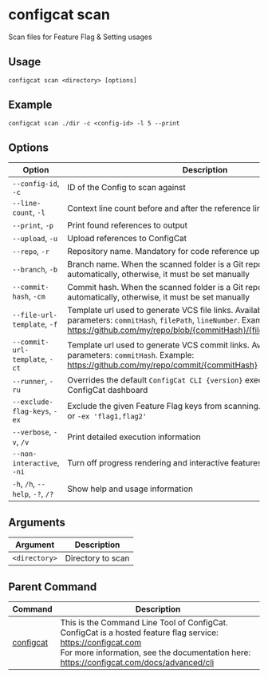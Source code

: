 # configcat scan
Scan files for Feature Flag & Setting usages
## Usage
```
configcat scan <directory> [options]
```
## Example
```
configcat scan ./dir -c <config-id> -l 5 --print
```
## Options
| Option | Description |
| ------ | ----------- |
| `--config-id`, `-c` | ID of the Config to scan against |
| `--line-count`, `-l` | Context line count before and after the reference line (min: 1, max: 10) |
| `--print`, `-p` | Print found references to output |
| `--upload`, `-u` | Upload references to ConfigCat |
| `--repo`, `-r` | Repository name. Mandatory for code reference upload |
| `--branch`, `-b` | Branch name. When the scanned folder is a Git repo, it's determined automatically, otherwise, it must be set manually |
| `--commit-hash`, `-cm` | Commit hash. When the scanned folder is a Git repo, it's determined automatically, otherwise, it must be set manually |
| `--file-url-template`, `-f` | Template url used to generate VCS file links. Available template parameters: `commitHash`, `filePath`, `lineNumber`. Example: https://github.com/my/repo/blob/{commitHash}/{filePath}#L{lineNumber} |
| `--commit-url-template`, `-ct` | Template url used to generate VCS commit links. Available template parameters: `commitHash`. Example: https://github.com/my/repo/commit/{commitHash} |
| `--runner`, `-ru` | Overrides the default `ConfigCat CLI {version}` executor label on the ConfigCat dashboard |
| `--exclude-flag-keys`, `-ex` | Exclude the given Feature Flag keys from scanning. E.g.: `-ex flag1 flag2` or `-ex 'flag1,flag2'` |
| `--verbose`, `-v`, `/v` | Print detailed execution information |
| `--non-interactive`, `-ni` | Turn off progress rendering and interactive features |
| `-h`, `/h`, `--help`, `-?`, `/?` | Show help and usage information |
## Arguments
| Argument | Description |
| ------ | ----------- |
| `<directory>` | Directory to scan |
## Parent Command
| Command | Description |
| ------ | ----------- |
| [configcat](index.md) | This is the Command Line Tool of ConfigCat.<br/>ConfigCat is a hosted feature flag service: https://configcat.com<br/>For more information, see the documentation here: https://configcat.com/docs/advanced/cli |

